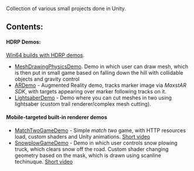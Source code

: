 Collection of various small projects done in Unity. 

## Contents:
#### HDRP Demos:
[Win64 builds with HDRP demos](https://github.com/shdwp/unity_playground/releases).
* [MeshDrawingPhysicsDemo](https://github.com/shdwp/unity_playground/tree/master/HighDefinitionRenderer/Assets/MeshDrawingPhysicsDemo). Demo in which user can draw mesh, which is then put in small game based on falling down the hill with collidable objects and gravity control
* [ARDemo](https://github.com/shdwp/unity_playground/tree/master/HighDefinitionRenderer/Assets/ARDemo) - Augmented Reality demo, tracks marker image via _MaxstAR SDK_, with targets appearing over marker following tracks on it.
* [LightsaberDemo](https://github.com/shdwp/unity_playground/tree/master/HighDefinitionRenderer/Assets/LigthsaberDemo) - Demo where you can cut meshes in two using lightsaber (custom trail renderer/complex mesh cutting).
#### Mobile-targeted built-in renderer demos
* [MatchTwoGameDemo](https://github.com/shdwp/unity_playground/tree/master/MobileBuiltInRenderer/Assets/MatchTwoGame) - Simple *match two* game, with HTTP resources load, custom shaders and Unity animations. [Short video](https://gfycat.com/incomparableajarkoi)
* [SnowplowGameDemo](https://github.com/shdwp/unity_playground/tree/master/MobileBuiltInRenderer/Assets/SnowplowGame) - Demo in which user controls snow plowing truck, which clears snow off the road. Custom shader changing geometry based on the mask, which is drawn using scanline techinuque. [Short video](https://gfycat.com/idiotickindlyamericankestrel)
